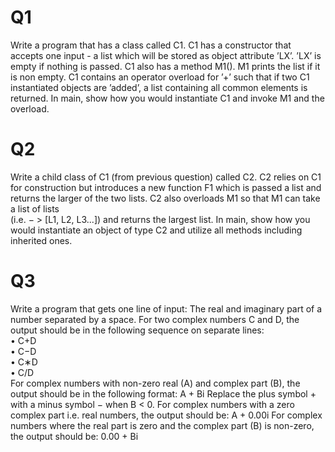 # Q1
Write a program that has a class called C1. C1 has a constructor that accepts one
input - a list which will be stored as object attribute ’LX’. ’LX’ is empty if nothing is passed. C1
also has a method M1(). M1 prints the list if it is non empty. C1 contains an operator overload for
’+’ such that if two C1 instantiated objects are ’added’, a list containing all common elements is
returned. In main, show how you would instantiate C1 and invoke M1 and the overload.
# Q2 
Write a child class of C1 (from previous question) called C2. C2 relies on C1 for
construction but introduces a new function F1 which is passed a list and returns the larger of the
two lists. C2 also overloads M1 so that M1 can take a list of lists  
(i.e. − > [L1, L2, L3...]) and
returns the largest list. In main, show how you would instantiate an object of type C2 and utilize
all methods including inherited ones.
# Q3
Write a program that gets one line of input: The real and imaginary part of a number
separated by a space. For two complex numbers C and D, the output should be in the following
sequence on separate lines:  
• C+D  
• C−D  
• C∗D  
• C/D  
For complex numbers with non-zero real (A) and complex part (B), the output should be in the
following format: A + Bi Replace the plus symbol + with a minus symbol − when B < 0. For
complex numbers with a zero complex part i.e. real numbers, the output should be: A + 0.00i
For complex numbers where the real part is zero and the complex part (B) is non-zero, the output
should be: 0.00 + Bi
